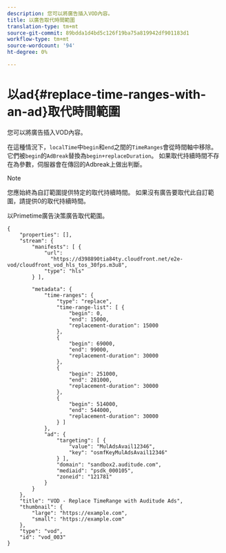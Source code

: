 ```yaml
---
description: 您可以將廣告插入VOD內容。
title: 以廣告取代時間範圍
translation-type: tm+mt
source-git-commit: 89bdda1d4bd5c126f19ba75a819942df901183d1
workflow-type: tm+mt
source-wordcount: '94'
ht-degree: 0%

---
```



# 以ad{#replace-time-ranges-with-an-ad}取代時間範圍

您可以將廣告插入VOD內容。

在這種情況下，`localTime`中`begin`和`end`之間的`TimeRanges`會從時間軸中移除。 它們被`begin`的`AdBreak`替換為`begin+replaceDuration`。 如果取代持續時間不存在為參數，伺服器會在傳回的Adbreak上做出判斷。

>[!NOTE]
>
>您應始終為自訂範圍提供特定的取代持續時間。 如果沒有廣告要取代此自訂範圍，請提供0的取代持續時間。

以Primetime廣告決策廣告取代範圍。

```
{   
    "properties": [],
    "stream": {
        "manifests": [ {
            "url": 
              "https://d398890tia84ty.cloudfront.net/e2e-vod/cloudfront_vod_hls_tos_30fps.m3u8",
            "type": "hls"
        } ],
                 
        "metadata": {
            "time-ranges": {
                "type": "replace",
                "time-range-list": [ {
                    "begin": 0,
                    "end": 15000,
                    "replacement-duration": 15000 
                },
                {
                    "begin": 69000,
                    "end": 99000,
                    "replacement-duration": 30000
                },
                {
                    "begin": 251000,
                    "end": 281000,
                    "replacement-duration": 30000
                },
                {
                    "begin": 514000,
                    "end": 544000,
                    "replacement-duration": 30000
                } ]
            },
            "ad": {
                "targeting": [ {
                    "value": "MulAdsAvail12346",
                    "key": "osmfKeyMulAdsAvail12346"
                } ],
                "domain": "sandbox2.auditude.com",
                "mediaid": "psdk_000105",
                "zoneid": "121781"
            }     
        }
    },   
    "title": "VOD - Replace TimeRange with Auditude Ads",
    "thumbnail": {
        "large": "https://example.com",
        "small": "https://example.com"
    },
    "type": "vod",
    "id": "vod_003"
}
```

